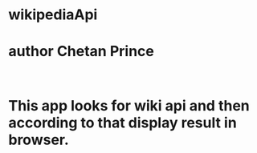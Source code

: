 # wikipediaApi

# author Chetan Prince
<br>

<h1>This app looks for wiki api and then according to that display result in browser.</h1>
